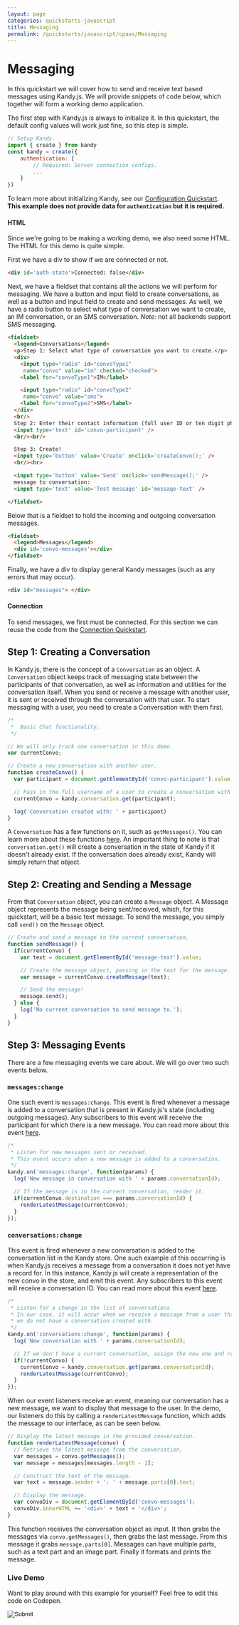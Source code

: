 ```yaml
---
layout: page
categories: quickstarts-javascript
title: Messaging
permalink: /quickstarts/javascript/cpaas/Messaging
---
```


# Messaging

In this quickstart we will cover how to send and receive text based messages using Kandy.js. We will provide snippets of code below, which together will form a working demo application.

The first step with Kandy.js is always to initialize it. In this quickstart, the default config values will work just fine, so this step is simple.

``` javascript 
// Setup Kandy.
import { create } from kandy
const kandy = create({
    authentication: {
        // Required: Server connection configs.
        ...
    }
})
```

To learn more about initializing Kandy, see our [Configuration Quickstart](Configurations). __This example does not provide data for `authentication` but it is required.__

#### HTML

Since we're going to be making a working demo, we also need some HTML. The HTML for this demo is quite simple.

First we have a div to show if we are connected or not.

``` html
<div id='auth-state'>Connected: false</div>
```

Next, we have a fieldset that contains all the actions we will perform for messaging. We have a button and input field to create conversations, as well as a button and input field to create and send messages. As well, we have a radio button to select what type of conversation we want to create, an IM conversation, or an SMS conversation. *Note:* not all backends support SMS messaging.

``` html
<fieldset>
  <legend>Conversations</legend>
  <p>Step 1: Select what type of conversation you want to create.</p>
  <div>
    <input type="radio" id="convoType1"
     name="convo" value="im" checked="checked">
    <label for="convoType1">IM</label>

    <input type="radio" id="convoType2"
     name="convo" value="sms">
    <label for="convoType2">SMS</label>
  </div>
  <br/>
  Step 2: Enter their contact information (full user ID or ten digit phone number):
  <input type='text' id='convo-participant' />
  <br/><br/>

  Step 3: Create!
  <input type='button' value='Create' onclick='createConvo();' />
  <br/><hr>

  <input type='button' value='Send' onclick='sendMessage();' />
  message to conversation:
  <input type='text' value='Test message' id='message-text' />

</fieldset>
```

Below that is a fieldset to hold the incoming and outgoing conversation messages.

``` html
<fieldset>
  <legend>Messages</legend>
  <div id='convo-messages'></div>
</fieldset>
```

Finally, we have a div to display general Kandy messages (such as any errors that may occur).

``` html
<div id="messages"> </div>
```

#### Connection

To send messages, we first must be connected. For this section we can reuse the code from the [Connection Quickstart](User%20Connect).

## Step 1: Creating a Conversation

In Kandy.js, there is the concept of a `Conversation` as an object. A `Conversation` object keeps track of messaging state between the participants of that conversation, as well as information and utilities for the conversation itself. When you send or receive a message with another user, it is sent or received through the conversation with that user. To start messaging with a user, you need to create a Conversation with them first.

``` javascript
/*
 *  Basic Chat functionality.
 */

// We will only track one conversation in this demo.
var currentConvo;

// Create a new conversation with another user.
function createConvo() {
  var participant = document.getElementById('convo-participant').value;

  // Pass in the full username of a user to create a conversation with them.
  currentConvo = kandy.conversation.get(participant);

  log('Conversation created with: ' + participant)
}
```

A `Conversation` has a few functions on it, such as `getMessages()`. You can learn more about these functions [here](../../references/cpaas#conversation). An important thing to note is that `conversation.get()` will create a conversation in the state of Kandy if it doesn't already exist. If the conversation does already exist, Kandy will simply return that object.

## Step 2: Creating and Sending a Message

From that `Conversation` object, you can create a `Message` object. A Message object represents the message being sent/received, which, for this quickstart, will be a basic text message. To send the message, you simply call `send()` on the `Message` object.

``` javascript
// Create and send a message to the current conversation.
function sendMessage() {
  if(currentConvo) {
    var text = document.getElementById('message-text').value;

    // Create the message object, passing in the text for the message.
    var message = currentConvo.createMessage(text);

    // Send the message!
    message.send();
  } else {
    log('No current conversation to send message to.');
  }
}
```

## Step 3: Messaging Events

There are a few messaging events we care about. We will go over two such events below.

### `messages:change`

One such event is `messages:change`. This event is fired whenever a message is added to a conversation that is present in Kandy.js's state (including outgoing messages). Any subscribers to this event will receive the participant for which there is a new message. You can read more about this event [here](../../references/cpaas#messaging).

``` javascript
/*
 * Listen for new messages sent or received.
 * This event occurs when a new message is added to a conversation.
 */
kandy.on('messages:change', function(params) {
  log('New message in conversation with ' + params.conversationId);

  // If the message is in the current conversation, render it.
  if(currentConvo.destination === params.conversationId) {
    renderLatestMessage(currentConvo);
  }
});
```

### `conversations:change`

This event is fired whenever a new conversation is added to the conversation list in the Kandy store. One such example of this occurring is when Kandy.js receives a message from a conversation it does not yet have a record for. In this instance, Kandy.js will create a representation of the new convo in the store, and emit this event. Any subscribers to this event will receive a conversation ID. You can read more about this event [here](../../references/cpaas#messaging).

``` javascript
/*
 * Listen for a change in the list of conversations.
 * In our case, it will occur when we receive a message from a user that
 * we do not have a conversation created with.
 */
kandy.on('conversations:change', function(params) {
  log('New conversation with ' + params.conversationId);

  // If we don't have a current conversation, assign the new one and render it.
  if(!currentConvo) {
    currentConvo = kandy.conversation.get(params.conversationId);
    renderLatestMessage(currentConvo);
  }
});
```

When our event listeners receive an event, meaning our conversation has a new message, we want to display that message to the user. In the demo, our listeners do this by calling a `renderLatestMessage` function, which adds the message to our interface, as can be seen below.

``` javascript
// Display the latest message in the provided conversation.
function renderLatestMessage(convo) {
  // Retrieve the latest message from the conversation.
  var messages = convo.getMessages();
  var message = messages[messages.length - 1];

  // Construct the text of the message.
  var text = message.sender + ': ' + message.parts[0].text;

  // Display the message.
  var convoDiv = document.getElementById('convo-messages');
  convoDiv.innerHTML += '<div>' + text + '</div>';
}
```

This function receives the conversation object as input. It then grabs the messages via `convo.getMessages()`, then grabs the last message. From this message it grabs `message.parts[0]`. Messages can have multiple parts, such as a text part and an image part. Finally it formats and prints the message.

### Live Demo

Want to play around with this example for yourself? Feel free to edit this code on Codepen.



<form action="https://codepen.io/pen/define" method="POST" target="_blank" class="codepen-form"><input type="hidden" name="data" value=' {&quot;js&quot;:&quot;/**\n * Kandy.io Basic Chat Demo\n */\n\n// Variables for connecting.\nvar username = \&quot;UsernameHere\&quot;;\nvar password = \&quot;PasswordHere\&quot;;\n\n// Setup Kandy.\nconst { create } = Kandy\nconst kandy = create({\n    authentication: {\n        // Required: Server connection configs.\n        ...\n    }\n})\n\n/*\n * Authentication functionality.\n */\n\n// Listen for changes to the auth state.\nkandy.on(&apos;auth:change&apos;, function() {\n  var isConnected = kandy.getConnection().isConnected;\n  document.getElementById(&apos;auth-state&apos;).innerHTML = &apos;Connected: &apos; + isConnected;\n  log(&apos;Connection state changed.&apos;);\n});\n\n// Listen for authentication errors.\nkandy.on(&apos;auth:error&apos;, function(params) {\n  log(&apos;Connect error: &apos; + params.error.message + &apos; (&apos; + params.error.code + &apos;)&apos;);\n});\n\n// Login on page load.\nkandy.connect({\n  username: username,\n  password: password\n});\n\n// Utility function for appending messages to the message div.\nfunction log(message) {\n  document.getElementById(&apos;messages&apos;).innerHTML += &apos;<div>&apos; + message + &apos;</div>&apos;;\n}\n\n/*\n *  Basic Chat functionality.\n */\n\n// We will only track one conversation in this demo.\nvar currentConvo;\n\n// Create a new conversation with another user.\nfunction createConvo() {\n  var participant = document.getElementById(&apos;convo-participant&apos;).value;\n\n  // Pass in the full username of a user to create a conversation with them.\n  currentConvo = kandy.conversation.get(participant);\n\n  log(&apos;Conversation created with: &apos; + participant)\n}\n\n// Create and send a message to the current conversation.\nfunction sendMessage() {\n  if(currentConvo) {\n    var text = document.getElementById(&apos;message-text&apos;).value;\n\n    // Create the message object, passing in the text for the message.\n    var message = currentConvo.createMessage(text);\n\n    // Send the message!\n    message.send();\n  } else {\n    log(&apos;No current conversation to send message to.&apos;);\n  }\n}\n\n/*\n * Listen for new messages sent or received.\n * This event occurs when a new message is added to a conversation.\n */\nkandy.on(&apos;messages:change&apos;, function(params) {\n  log(&apos;New message in conversation with &apos; + params.conversationId);\n\n  // If the message is in the current conversation, render it.\n  if(currentConvo.destination === params.conversationId) {\n    renderLatestMessage(currentConvo);\n  }\n});\n\n/*\n * Listen for a change in the list of conversations.\n * In our case, it will occur when we receive a message from a user that\n * we do not have a conversation created with.\n */\nkandy.on(&apos;conversations:change&apos;, function(params) {\n  log(&apos;New conversation with &apos; + params.conversationId);\n\n  // If we don&apos;t have a current conversation, assign the new one and render it.\n  if(!currentConvo) {\n    currentConvo = kandy.conversation.get(params.conversationId);\n    renderLatestMessage(currentConvo);\n  }\n});\n\n// Display the latest message in the provided conversation.\nfunction renderLatestMessage(convo) {\n  // Retrieve the latest message from the conversation.\n  var messages = convo.getMessages();\n  var message = messages[messages.length - 1];\n\n  // Construct the text of the message.\n  var text = message.sender + &apos;: &apos; + message.parts[0].text;\n\n  // Display the message.\n  var convoDiv = document.getElementById(&apos;convo-messages&apos;);\n  convoDiv.innerHTML += &apos;<div>&apos; + text + &apos;</div>&apos;;\n}\n\n&quot;,&quot;html&quot;:&quot;<div id=&apos;auth-state&apos;>Connected: false</div>\n\n<fieldset>\n  <legend>Conversations</legend>\n  <p>Step 1: Select what type of conversation you want to create.</p>\n  <div>\n    <input type=\&quot;radio\&quot; id=\&quot;convoType1\&quot;\n     name=\&quot;convo\&quot; value=\&quot;im\&quot; checked=\&quot;checked\&quot;>\n    <label for=\&quot;convoType1\&quot;>IM</label>\n\n    <input type=\&quot;radio\&quot; id=\&quot;convoType2\&quot;\n     name=\&quot;convo\&quot; value=\&quot;sms\&quot;>\n    <label for=\&quot;convoType2\&quot;>SMS</label>\n  </div>\n  <br/>\n  Step 2: Enter their contact information (full user ID or ten digit phone number):\n  <input type=&apos;text&apos; id=&apos;convo-participant&apos; />\n  <br/><br/>\n\n  Step 3: Create!\n  <input type=&apos;button&apos; value=&apos;Create&apos; onclick=&apos;createConvo();&apos; />\n  <br/><hr>\n\n  <input type=&apos;button&apos; value=&apos;Send&apos; onclick=&apos;sendMessage();&apos; />\n  message to conversation:\n  <input type=&apos;text&apos; value=&apos;Test message&apos; id=&apos;message-text&apos; />\n\n</fieldset>\n\n<fieldset>\n  <legend>Messages</legend>\n  <div id=&apos;convo-messages&apos;></div>\n</fieldset>\n\n<div id=\&quot;messages\&quot;> </div>\n\n&quot;,&quot;css&quot;:&quot;&quot;,&quot;title&quot;:&quot;Kandy.io Basic Chat Demo&quot;,&quot;editors&quot;:&quot;101&quot;,&quot;js_external&quot;:&quot;https://cdn.jsdelivr.net/gh/Kandy-IO/kandy-uc-js-sdk@68554/dist/kandy.js&quot;} '><input type="image" src="./TryItOn-CodePen.png"></form>